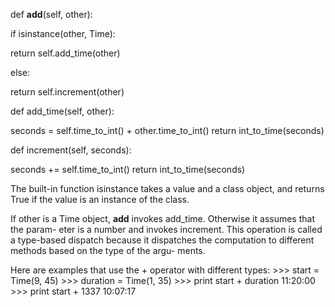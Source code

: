 def __add__(self, other):

if isinstance(other, Time):

return self.add_time(other)

else:

return self.increment(other)

def add_time(self, other):

seconds = self.time_to_int() + other.time_to_int() return int_to_time(seconds)

def increment(self, seconds):

seconds += self.time_to_int() return int_to_time(seconds)

The built-in function isinstance takes a value and a class object, and returns True if the value is an instance of the class.

If other is a Time object, __add__ invokes add_time. Otherwise it assumes that the param- eter is a number and invokes increment. This operation is called a type-based dispatch because it dispatches the computation to different methods based on the type of the argu- ments.

Here are examples that use the + operator with different types: >>> start = Time(9, 45) >>> duration = Time(1, 35) >>> print start + duration 11:20:00 >>> print start + 1337 10:07:17